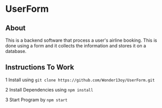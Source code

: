 # UserForm

## About
This is a backend software that process a user's airline booking. This is done using a form and it collects the information
and stores it on a database.

## Instructions To Work

1 Install using `git clone https://github.com/Wonder13oy/UserForm.git`

2 Install Dependencies using `npm install`

3 Start Program by `npm start`

